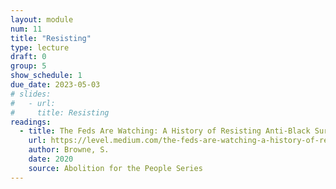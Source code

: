 ```yaml
---
layout: module
num: 11
title: "Resisting"
type: lecture
draft: 0
group: 5
show_schedule: 1
due_date: 2023-05-03
# slides:
#   - url: 
#     title: Resisting
readings:
  - title: The Feds Are Watching: A History of Resisting Anti-Black Surveillance
    url: https://level.medium.com/the-feds-are-watching-a-history-of-resisting-anti-black-surveillance-b2242d6ceaad
    author: Browne, S.
    date: 2020
    source: Abolition for the People Series
---
```

